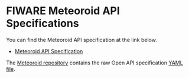 # FIWARE Meteoroid API Specifications

You can find the Meteoroid API specification at the link below.

- [Meteoroid API Specification](https://swagger.lab.fiware.org/?url=https://raw.githubusercontent.com/OkinawaOpenLaboratory/fiware-meteoroid/develop-v1.0/docs/swagger/swagger.yaml)

The [Meteoroid repository](https://github.com/OkinawaOpenLaboratory/fiware-meteoroid/tree/develop-v1.0/docs/swagger) contains the raw Open API specification [YAML file](https://raw.githubusercontent.com/OkinawaOpenLaboratory/fiware-meteoroid/develop-v1.0/docs/swagger/swagger.yaml).

